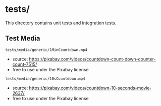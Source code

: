 # tests/
This directory contains unit tests and integration tests.


## Test Media
`tests/media/generic/1MinCountdown.mp4`
- source: https://pixabay.com/videos/countdown-count-down-counter-count-7515/
- free to use under the Pixabay license

`tests/media/generic/10sCountdown.mp4`
- source: https://pixabay.com/videos/countdown-10-seconds-movie-2637/
- free to use under the Pixabay license
